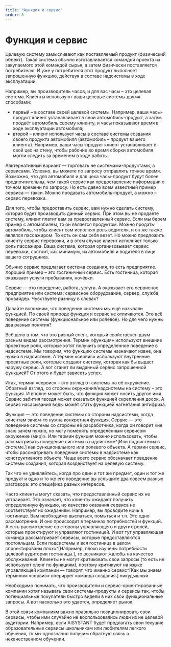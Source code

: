 ```yaml
---
title: "Функция и сервис"
order: 8
---
```


# Функция и сервис

Целевую систему замысливают как поставляемый продукт (физический объект). Такая система обычно изготавливается командой проекта из закупаемого этой командой сырья, а затем физически поставляется потребителю. И уже у потребителя этот продукт выполняет запрошенную функцию, действуя в составе надсистемы в ходе эксплуатации.

Например, вы производитель часов, и для вас часы – это целевая система. Клиенты используют ваши целевые системы двумя способами:

* первый – в составе своей целевой системы. Например, ваши часы-продукт клиент устанавливает в свой автомобиль-продукт, а затем продаёт автомобиль своему клиенту, и часы показывают время в ходе эксплуатации автомобиля;
* второй – клиент использует часы в составе системы создания своего продукта автомобиля (автомобиль – продукт вашего клиента). Например, ваши часы-продукт клиент устанавливает в свой цех на стену, чтобы рабочие во время сборки автомобиля могли следить за временем в ходе работы.

Альтернативный вариант — торговать не системами-продуктами, а сервисами. Условно, вы можете по запросу отправлять точное время. Возможно, что для автомобиля и для цеха часы-продукт будут более предпочтительны, чем такой сервис как предоставление информации о точном времени по запросу. Но есть давно всем известный пример сервиса — такси. Можно продавать автомобиль-продукт, а можно – сервис перевозки.

Для того, чтобы предоставить сервис, вам нужно сделать систему, которая будет производить данный сервис. При этом вы не продаете систему, клиент платит вам за предоставленный сервис. Если мы берем пример с автомобилем, то он является продуктом. Можно продать автомобиль, чтобы клиент сам исполнял роль водителя, и он же также являлся пассажиром. То есть он сам себя везет. Но можно предложить клиенту сервис перевозки, и в этом случае клиент исполняет только роль пассажира. Ваша система, которая организовывает сервис перевозки, состоит, как минимум, из автомобиля и водителя в лице вашего сотрудника.

Обычно сервис предлагает система создания, то есть предприятие. Хороший пример – это гостиничный сервис. Есть гостиница, которая оказывает услуги пребывания, ночёвки.

Сервис — это поведение, работа, услуга. А оказывает его сервисное предприятие или система: сервисное оборудование, сервер, служба, провайдер. Чувствуете разницу в словах?

Давайте вспомним, что поведение системы мы ещё называли функцией. По своей природе функция и сервис не отличаются. Это всё поведение системы (функциональное или ролевое). Но для чего нужны два разных понятия?

Всё дело в том, что это разный сленг, который свойственен двум разным видам рассмотрения. Термин «функция» используют внешние проектные роли, которые хотят получить определенное поведение в надсистеме. Мы говорим, что функцию системы назначают извне, она нужна в надсистеме. А термин «сервис» используют внутренние проектные роли, которые создают систему, которая как бы выдаст наружу сервис. А вот станет ли выданный сервис запрошенной функцией? От этого и будет зависеть успех.

Итак, термин «сервис» – это взгляд от системы на её окружение. Обратный взгляд, со стороны окружения/надсистемы на систему – это функция. И вполне может быть, что функция может носить другое имя. Сервис забития гвоздя может оказаться функцией скрепления досок. А сервис насасывания воды может стать функцией нагнетания антифриза.

Функция — это поведение системы со стороны надсистемы, когда клиентам зачем-то нужна конкретная функция. Сервис — это поведение системы со стороны её разработчика, когда он говорит «не знаю зачем нужно, но могу поменять определенным сервисом окружение (мир)». Или термин функция можно использовать, чтобы рассматривать поведение системы в надсистеме^[Или подсистемы в системе.] как функционального или ролевого объекта. А термин сервис, чтобы рассматривать поведение системы в надсистеме как конструктивного объекта. Чаще всего сервис обозначает поведение системы создания, которая воздействует на целевую систему.

Так что не удивляйтесь, когда про один и тот же предмет, один и тот же продукт и одно и то же его поведение вы услышите два совсем разных разговора: это специфика разных интересов.

Часто клиенты могут сказать, что предоставленный сервис их не устраивает. Это означает, что клиенты ожидают получить определенную функцию, но качество оказания сервиса не соответствует их ожиданиям. Например, вы проводите ночь в гостинице. Вам необходимо выспаться, помыться и т.п. Это одно рассмотрение. И оно происходит в терминах потребностей и функций. А есть рассмотрение со стороны управляющего и других ролей, которые проектируют и управляют гостиницей. И вот тут управляющая команда рассматривает сервисы, которые предоставляются постояльцам. Если подсистемы и вся гостиница в целом спроектированы плохо^[Например, плохо изучены потребности целевой аудитории гостиницы.], то возникают жалобы на качество обслуживания. Клиенты не могут критиковать свои запросы (то есть не используют сленг по функциям), поэтому критикуют на языке управляющей компании — говорят, что именно сервис^[Как мы знаем термином «сервис» оперирует команда создания.] никудышный.

Необходимо понимать, что производители и сервис-ориентированные компании хотят называть свои системы-продукты и сервисы так, чтобы потенциальные покупатели быстро видели в них свои функциональные запросы. А вот насколько это удается, определяет рынок.

В этой связи компаниям важно правильно позиционировать свои сервисы, чтобы ими случайно не воспользовались люди из не целевой аудитории. Например, если AISYSTANT будет предлагать свои текущие образовательные сервисы школьникам или любителям легкого обучения, то мы однозначно получим обратную связь о некачественном обучении.